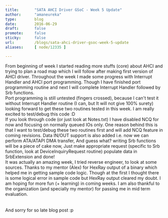 ```yaml
---
title:       "SATA AHCI Driver GSoC - Week 5 Update"
author:      "amaneureka"
type:        blog
date:        2016-06-29
draft:       false
promote:     false
sticky:      false
url:         /blogs/sata-ahci-driver-gsoc-week-5-update
aliases:     [ node/12335 ]

---
```


From beginning of week I started reading more stuffs (core) about AHCI and trying to plan a road map which I will follow after making first version of AHCI driver.  Throughout the week I made some progress with Interrupt Handler and AHCI port programming. Though I have finished port programming routine and next I will complete Interrupt Handler followed by Srb functions.<br>
Port programming is still untested (fingers crossed), because I can't test it without Interrupt Handler routine (I can, but It will not give 100% surety) looking forward to get these two routines tested in this week. I am really excited to test/debug this code :D<br>
If you look through code (or just look at Notes.txt) I have disabled NCQ for now and focusing on normally queued IOs only. One reason behind this is that I want to test/debug these two routines first and will add NCQ feature in coming revisions. Data IN/OUT support is also added i.e. now we can perform ATA/ATAPI DMA transfer, And guess what? writing Srb functions will be a piece of cake now, Just make appropriate request (specific to Srb function, look at DeviceInquiryRequest routine) populate data in SrbExtension and done!<br>
It was actually an amazing week, I tried reverse engineer, to look at some sources. Thanks to my mentor (Alex) for HexRay output of a binary which helped me in getting sample code logic. Though at the first I thought there is some logical error in sample code but HexRay output cleared my doubt. I am hoping for more fun (+ learning) in coming weeks. I am also thankful to the organization (and specially my mentor) for passing me in mid term evaluation.<br>
<br><br>
And sorry for so late blog post :p

